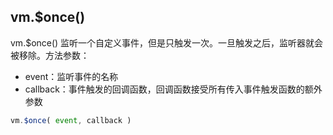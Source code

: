 
## vm.$once()
vm.$once() 监听一个自定义事件，但是只触发一次。一旦触发之后，监听器就会被移除。方法参数：
* event：监听事件的名称
* callback：事件触发的回调函数，回调函数接受所有传入事件触发函数的额外参数

```js
vm.$once( event, callback )
```

